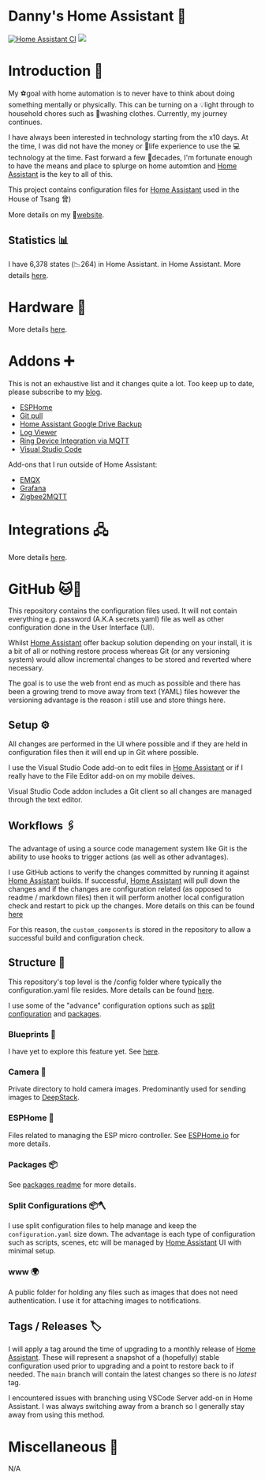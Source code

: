 # Danny's Home Assistant 🏡
[![Home Assistant CI](https://github.com/dannytsang/homeassistant-config/actions/workflows/main.yml/badge.svg)](https://github.com/dannytsang/homeassistant-config/actions/workflows/main.yml)
<a href="https://twitter.com/DannyTsang" target="_blank"><img src="https://img.shields.io/twitter/follow/DannyTsang?color=blue&style=plastic"/></a>

# Introduction 📢
My ⚽goal with home automation is to never have to think about doing something mentally or physically. This can be turning on a 💡light through to household chores such as 👕washing clothes. Currently, my journey continues.

I have always been interested in technology starting from the x10 days. At the time, I was did not have the money or 🧬life experience to use the 💻technology at the time. Fast forward a few 📅decades, I'm fortunate enough to have the means and place to splurge on home automtion and [Home Assistant](https://home-assistant.io) is the key to all of this.

This project contains configuration files for [Home Assistant](https://home-assistant.io) used in the House of Tsang 曾)

More details on my 📜[website](https://dannytsang.com).

## Statistics 📊
I have 6,378 states (📉264) in Home Assistant. in Home Assistant. More details [here](statistics.md).

# Hardware 🔩
More details [here](hardware.md).

# Addons ➕
This is not an exhaustive list and it changes quite a lot. Too keep up to date, please subscribe to my [blog](https://dannytsang.com).
* [ESPHome](https://esphome.io/)
* [Git pull](https://github.com/home-assistant/addons/tree/master/git_pull)
* [Home Assistant Google Drive Backup](https://github.com/sabeechen/hassio-google-drive-backup)
* [Log Viewer](https://github.com/hassio-addons/addon-log-viewer)
* [Ring Device Integration via MQTT](https://github.com/tsightler/ring-mqtt-ha-addon)
* [Visual Studio Code](https://github.com/hassio-addons/addon-vscode)

Add-ons that I run outside of Home Assistant:
* [EMQX](https://github.com/hassio-addons/addon-emqx)
* [Grafana](https://github.com/hassio-addons/addon-grafana)
* [Zigbee2MQTT](https://github.com/zigbee2mqtt/hassio-zigbee2mqtt)

# Integrations 🖧
More details [here](/packages/integrations/README.md).

# GitHub 🐱🐙
This repository contains the configuration files used. It will not contain everything e.g. password (A.K.A secrets.yaml) file as well as other configuration done in the User Interface (UI).

Whilst [Home Assistant](https://home-assistant.io) offer backup solution depending on your install, it is a bit of all or nothing restore process whereas Git (or any versioning system) would allow incremental changes to be stored and reverted where necessary.

The goal is to use the web front end as much as possible and there has been a growing trend to move away from text (YAML) files however the versioning advantage is the reason i still use and store things here.

## Setup ⚙️
All changes are performed in the UI where possible and if they are held in configuration files then it will end up in Git where possible.

I use the Visual Studio Code add-on to edit files in [Home Assistant](https://home-assistant.io) or if I really have to the File Editor add-on on my mobile deives.

Visual Studio Code addon includes a Git client so all changes are managed through the text editor.

## Workflows 🖇️
The advantage of using a source code management system like Git is the ability to use hooks to trigger actions (as well as other advantages).

I use GitHub actions to verify the changes committed by running it against [Home Assistant](https://home-assistant.io) builds. If successful, [Home Assistant](https://home-assistant.io) will pull down the changes and if the changes are configuration related (as opposed to readme / markdown files) then it will perform another local configuration check and restart to pick up the changes. More details on this can be found [here](https://dannytsang.com/home-assistant-continuous-integration-workflow-2023/)

For this reason, the `custom_components` is stored in the repository to allow a successful build and configuration check.

## Structure 🧱
This repository's top level is the /config folder where typically the configuration.yaml file resides. More details can be found [here](https://www.home-assistant.io/docs/configuration/).

I use some of the "advance" configuration options such as [split configuration](https://www.home-assistant.io/docs/configuration/splitting_configuration/) and [packages](https://www.home-assistant.io/docs/configuration/packages/).

### Blueprints 📝
I have yet to explore this feature yet. See [here](https://github.com/dannytsang/homeassistant-config/issues/9).

### Camera 📸
Private directory to hold camera images. Predominantly used for sending images to [DeepStack](https://deepstack.cc/).

### ESPHome 🔌
Files related to managing the ESP micro controller. See [ESPHome.io](https://esphome.io/) for more details.

### Packages 📦
See [packages readme](packages/README.md) for more details.

### Split Configurations 📦🪓
I use split configuration files to help manage and keep the `configuration.yaml` size down. The advantage is each type of configuration such as scripts, scenes, etc will be managed by [Home Assistant](https://home-assistant.io) UI with minimal setup.

### www 🌍
A public folder for holding any files such as images that does not need authentication. I use it for attaching images to notifications.

## Tags / Releases 🏷️
I will apply a tag around the time of upgrading to a monthly release of [Home Assistant](https://home-assistant.io). These will represent a snapshot of a (hopefully) stable configuration used prior to upgrading and a point to restore back to if needed. The `main` branch will contain the latest changes so there is no *latest* tag.

I encountered issues with branching using VSCode Server add-on in Home Assistant. I was always switching away from a branch so I generally stay away from using this method.

# Miscellaneous 🦺
N/A
